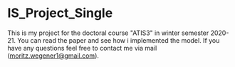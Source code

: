 # IS_Project_Single
This is my project for the doctoral course "ATIS3" in winter semester 2020-21.
You can read the paper and see how i implemented the model.
If you have any questions feel free to contact me via mail (moritz.wegener1@gmail.com).
